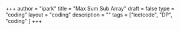 +++
author = "ipark"
title = "Max Sum Sub Array"
draft =  false
type = "coding"
layout = "coding"
description = ""
tags = ["leetcode", "DP", "coding"
]
+++
<script src="https://gist.github.com/ipark-CS/4ff26c99f349a1ecfdeb50a16b9a7fed.js"></script>
